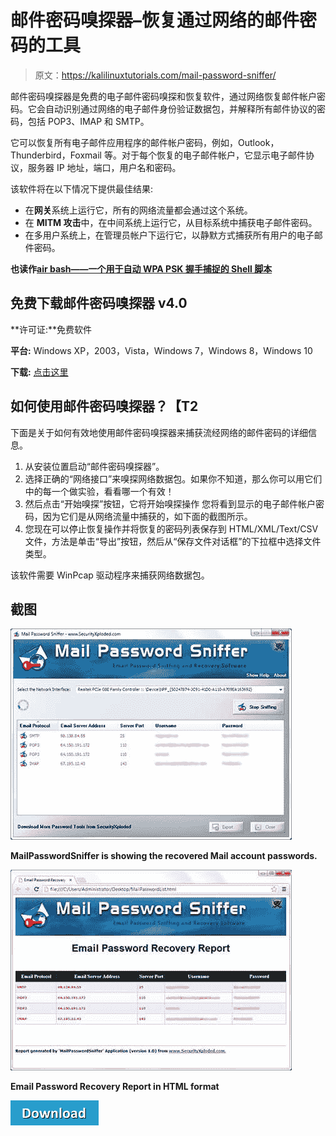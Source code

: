 # 邮件密码嗅探器–恢复通过网络的邮件密码的工具

> 原文：<https://kalilinuxtutorials.com/mail-password-sniffer/>

邮件密码嗅探器是免费的电子邮件密码嗅探和恢复软件，通过网络恢复邮件帐户密码。它会自动识别通过网络的电子邮件身份验证数据包，并解释所有邮件协议的密码，包括 POP3、IMAP 和 SMTP。

它可以恢复所有电子邮件应用程序的邮件帐户密码，例如，Outlook，Thunderbird，Foxmail 等。对于每个恢复的电子邮件帐户，它显示电子邮件协议，服务器 IP 地址，端口，用户名和密码。

该软件将在以下情况下提供最佳结果:

*   在**网关**系统上运行它，所有的网络流量都会通过这个系统。
*   在 **MITM 攻击**中，在中间系统上运行它，从目标系统中捕获电子邮件密码。
*   在多用户系统上，在管理员帐户下运行它，以静默方式捕获所有用户的电子邮件密码。

**也读作[air bash——一个用于自动 WPA PSK 握手捕捉的 Shell 脚本](https://kalilinuxtutorials.com/airbash-shell-script/)**

## **免费下载邮件密码嗅探器 v4.0**

**许可证:**免费软件

**平台:** Windows XP，2003，Vista，Windows 7，Windows 8，Windows 10

**下载:** [点击这里](https://securityxploded.com/download.php#mailpasswordsniffer)

## **如何使用邮件密码嗅探器？【T2** 

下面是关于如何有效地使用邮件密码嗅探器来捕获流经网络的邮件密码的详细信息。

1.  从安装位置启动“邮件密码嗅探器”。
2.  选择正确的“网络接口”来嗅探网络数据包。如果你不知道，那么你可以用它们中的每一个做实验，看看哪一个有效！
3.  然后点击“开始嗅探”按钮，它将开始嗅探操作
    您将看到显示的电子邮件帐户密码，因为它们是从网络流量中捕获的，如下面的截图所示。
4.  您现在可以停止恢复操作并将恢复的密码列表保存到 HTML/XML/Text/CSV 文件，方法是单击“导出”按钮，然后从“保存文件对话框”的下拉框中选择文件类型。

该软件需要 WinPcap 驱动程序来捕获网络数据包。

## **截图**

![](img//ac3136865d2773755d553c3618015432.png)

**MailPasswordSniffer is showing the recovered Mail account passwords.**

![Email Password Recovery Report in HTML format](img//0abc1594dc168e0b08ebe85843f8864f.png)

**Email Password Recovery Report in HTML format**

[![](img//d861a9096555aeb1980fc054015933d7.png)](https://securityxploded.com/mail-password-sniffer.php)